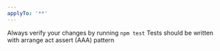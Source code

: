 ```yaml
---
applyTo: '**'
---
```


Always verify your changes by running `npm test`
Tests should be written with arrange act assert (AAA) pattern